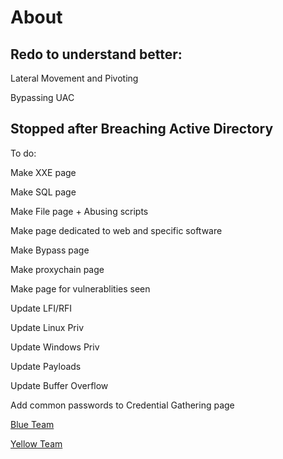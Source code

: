 # About

## **Redo** to understand better:

Lateral Movement and Pivoting&#x20;

Bypassing UAC

## **Stopped after** Breaching Active Directory

To do:

Make XXE page

Make SQL page

Make  File page + Abusing scripts

Make page dedicated to web and specific software&#x20;

Make Bypass page

Make proxychain page

Make page for vulnerablities seen

Update LFI/RFI

Update Linux Priv

Update Windows Priv

Update Payloads

Update Buffer Overflow

Add common passwords to Credential Gathering page



[Blue Team](https://jeffgthompsons-organization.gitbook.io/blue-team/)

[Yellow Team](https://jeffgthompsons-organization.gitbook.io/yellow-team/)



